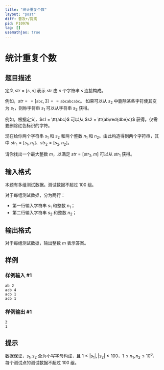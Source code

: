 ```yaml
---
title: "统计重复个数"
layout: "post"
diff: 普及+/提高
pid: P10976
tag: []
usemathjax: true
---
```


# 统计重复个数
## 题目描述

定义 $str = [s, n]$ 表示 $str$ 由 $n$ 个字符串 $s$ 连接构成。

例如，$str == [\texttt{abc}, 3] == \texttt{abcabcabc}$。
如果可以从 $s_2$ 中删除某些字符使其变为 $s_1$，则称字符串 $s_1$ 可以从字符串 $s_2$ 获得。

例如，根据定义，$s1 = \tt{abc}$ 可以从 $s2 = \tt{ab\red{dbe}c}$ 获得，仅需要删除红色标识的字符。

现在给你两个字符串 $s_1$ 和 $s_2$ 和两个整数 $n_1$ 和 $n_2$。由此构造得到两个字符串，其中 $str_1 = [s_1, n_1]$、$str_2 = [s_2, n_2]$。

请你找出一个最大整数 $m$，以满足 $str = [str_2, m]$ 可以从 $str_1$ 获得。
## 输入格式

本题有多组测试数据。测试数据不超过 $100$ 组。

对于每组测试数据，分为两行：
- 第一行输入字符串 $s_1$ 和整数 $n_1$；
- 第二行输入字符串 $s_2$ 和整数 $n_2$；
## 输出格式

对于每组测试数据，输出整数 $m$ 表示答案。
## 样例

### 样例输入 #1
```
ab 2
acb 4
acb 1
acb 1
```
### 样例输出 #1
```
2
1
```
## 提示

数据保证，$s_1,s_2$ 全为小写字母构成，且 $1\leq |s_1|,|s_2| \leq 100$，$1\leq n_1,n_2\leq 10^6$，每个测试点的测试数据不超过 $100$ 组。
